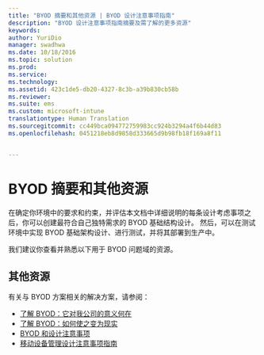 ```yaml
---
title: "BYOD 摘要和其他资源 | BYOD 设计注意事项指南"
description: "BYOD 设计注意事项指南摘要及需了解的更多资源"
keywords: 
author: YuriDio
manager: swadhwa
ms.date: 10/18/2016
ms.topic: solution
ms.prod: 
ms.service: 
ms.technology: 
ms.assetid: 423c1de5-db20-4327-8c3b-a39b830cb58b
ms.reviewer: 
ms.suite: ems
ms.custom: microsoft-intune
translationtype: Human Translation
ms.sourcegitcommit: cc449bca094772759983cc924b3294a4f6b44d83
ms.openlocfilehash: 0451218eb8d9858d333665d9b98fb18f169a8f11


---
```


# BYOD 摘要和其他资源

在确定你环境中的要求和约束，并评估本文档中详细说明的每条设计考虑事项之后，你可以创建最符合自己独特需求的 BYOD 基础结构设计。 然后，可以在测试环境中实现 BYOD 基础架构设计、进行测试，并将其部署到生产中。
 
我们建议你查看并熟悉以下用于 BYOD 问题域的资源。

## 其他资源

有关与 BYOD 方案相关的解决方案，请参阅：

- [了解 BYOD：它对我公司的意义何在](https://channel9.msdn.com/Shows/TechNet+Radio/TechNet-Radio-Part-1-Understanding-BYOD-What-it-Means-for-My-Company)
- [了解 BYOD：如何使之变为现实](https://channel9.msdn.com/Shows/TechNet+Radio/TechNet-Radio-Part-2-Understanding-BYOD-How-to-Make-it-Happen)
- [BYOD 和设计注意事项](https://channel9.msdn.com/Shows/TechNet+Radio/TechNet-Radio-Part-3-BYOD-and-Design-Considerations)
- [移动设备管理设计注意事项指南](http://aka.ms/mdmdcg)





<!--HONumber=Oct16_HO3-->


